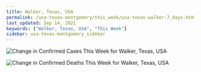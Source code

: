 ```yaml
---
title: Walker, Texas, USA
permalink: /usa-texas-montgomery/this_week/usa-texas-walker-7_days.html
last_updated: Sep 14, 2021
keywords: ["Walker, Texas, USA", "This Week"]
sidebar: usa-texas-montgomery_sidebar
---
```


![Change in Confirmed Cases This Week for Walker, Texas, USA](/covid_tracker/images/graphs/usa-texas-walker-delta_confirmed-7_days_graph.png)

![Change in Confirmed Deaths This Week for Walker, Texas, USA](/covid_tracker/images/graphs/usa-texas-walker-delta_deaths-7_days_graph.png)

